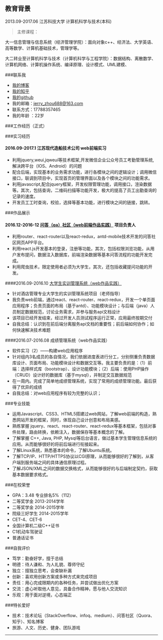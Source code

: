 
## 教育背景
   2013.09-2017.06              江苏科技大学         计算机科学与技术(本科)

   >主修课程：
   
   大一信息管理与信息系统（经济管理学院）：面向对象c++、经济法、大学英语、高等数学、计算机基础技术，管理学等。
   
   大二转业至计算机科学与技术（计算机科学与工程学院）：数据结构、离散数学、计算机网络、计算机操作系统、编译原理、设计模式、UML建模、  

###联系我
- [我的博客][oschina]
- [我的知乎][zhihu]
- [我的github][github]
- 我的邮箱：jerry_zhou688@163.com
- 联系方式：17788357465
- 我的年龄 ：22岁

###工作经历（正式）

###实习经历
#### 2016.09-2017.1       江苏现代造船技术公司            web前端实习
- 利用jquery,weui,jqweui等技术框架,开发微信企业公众号员工考勤管理系统,解决跨平台（IOS、Android）的问题
- 配合后端，实现基本的业务需求功能，进行各模块之间的逻辑设计；调用微信接口，联调到项目中，实现首页的管理界面以及各个模块之间的功能需求。
- 利用javascript,配合jquery框架，开发权限管理功能，调用接口，渲染数据等。其次，包括查询，二维码扫描等功能开发，极大的提高了员工出勤查询的记录的速度。
- 开发员工工时查询，校验，选择等基本功能，进行模块之间的链接，跳转。

###作品展示

#### 2016.12-2016-12     [问答（qa）社区（web前端作品实践）][qa]              项目负责人
- 利用router、react-router以及react-redux，antd-mobile技术开发的问答社区网页APP平台。
- 利用react.js开发基本的登录，注册等功能，其次，包括权限浏览功能，从用户发布提问，数据注入数据库，前端渲染数据等基本问答流程的功能开发完成。
- 利用爬虫技术，限定使用者必须为大学生，其次，还包括收藏提问功能的开发。

####2016.09-2016.10     [大学生实训管理系统（web作品实践）][shixun]
- 针对酒店管理专业大学生的实训管理系统项目（老师指导）
- 我负责web前端，通过react、react-router、react-redux，开发一个单页面应用程序；负责页面的布局（基于antd）、功能模块设计；与后端（java）人员制定数据规范，讨论业务需求，并参与服务api文档设计
- 该项目已经开发结束，经过开发人员测试程序运行正常，应用最终按期交付
- 自我总结：认识到在前后端分离服务api文档的重要性；前后端如何协作；如何快速解决技术难题

####2016.07-2016.08     成绩管理系统（web作品实践）
- 软件实习（2）——构建web应用程序
- 针对组内3名成员的各自情况，我们依据进度表进行分工，分别侧重负责数据库设计、页面布局、功能模块设计和数据交互等。我主要负责的是：（1）前端：选择样式库（bootstrap）、设计功能模块；（2）后端：使用PHP操作（CRUD）设计好的数据库（基于mysql），并制定交互数据规范
- 在一周内。完成了简单地成绩管理系统，实现了常用的成绩管理功能。最后获得了优异的成绩
- 自我总结：对web应用程序有较为完整的认识；

###专业技能

- 运用Javascript、CSS3、HTML5搭建过web网站，了解web前端的构造，熟悉网站开发的框架，同时，体现自己设计创意和布局美感。
- 熟练掌握 jquery、react、react-router、react-redux等基本框架，包括对事件处理，路由转换，依赖注入，数据保存等基本概念的了解。
- 了解掌握 C++, Java, PHP, Mysql等后台语言，做过基本学生管理信息系统的应用。从而能够很好的将前后端进行衔接起来。
- 了解Linux系统，熟悉基本的命令，了解Ubuntu系统。
- 了解TCP/IP、HTTP/HTTPS协议以CGI原理，从而能够很好的了解到，从客户端到服务端之间的具体通信原理过程。
- 了解JSON/XML之间的数据交换格式，从而能够很好的与后端制定契约，获取基本数据要求格式。

###在校荣誉

-  GPA：3.48                        专业排名5%（112）
-  二等奖学金                       2013-2014学年
-  二等奖学金                       2014-2015学年
-  院级三好学生                     2014-2015学年
-  CET-4、CET-6
-  全国计算机二级C++证书
-  C1机动车驾驶证
-  普通话证书


###自我评价
- 笃学：勤奋好学，擅于总结
- 明德：待人谦和、为人礼貌、尊师守纪
- 独立：擅独立思考，会查缺补漏
- 创新：喜欢用创新方案或多种方式来完成项目
- 责任：用心完成限期内的各种任务，并尝试做出优化方案
- 交流：虚心听取他人意见，具备合作精神，愿与他人交流知识
- 乐观：用于面对逆境，心态端正

###特长爱好
* 技术：技术论坛（StackOverflow、infoq、medium）、问答社区（Quora、知乎）、知名博客
* 旅游、人文、历史、健身、团队游戏

*******************
[oschina]:https://my.oschina.net/u/3115945/blog "我的博客"
[zhihu]:https://www.zhihu.com/people/jerry_zhou "我的知乎，欢迎关注"
[shixun]:https://github.com/zhouchangsheng/shixun "实训管理系统"
[github]:https://github.com/zhouchangsheng
[qa]:https://github.com/zhouchangsheng/qa "简单的问答社区"
